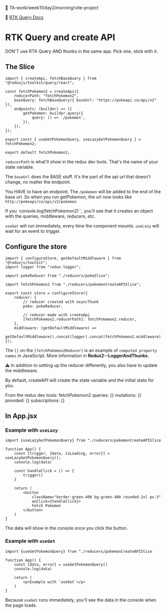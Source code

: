 📂 TA-work/week11/day2/morning/vite-project

📓 [RTK Query Docs](https://redux-toolkit.js.org/rtk-query/overview) 
# RTK Query and create API
DON'T use RTK Query AND thunks in the same app. Pick one, stick with it. 

## The Slice

    import { createApi, fetchBaseQuery } from "@reduxjs/toolkit/query/react";

    const fetchPokemon2 = createApi({
        reducerPath: "fetchPokemon2",
        baseQuery: fetchBaseQuery({ baseUrl: "https://pokeapi.co/api/v2" }),
        endpoints: (builder) => ({
            getPokemon: builder.query({
                query: () => `/pokemon`,
            }),
        }),
    });

    export const { useGetPokemonQuery, useLazyGetPokemonQuery } = fetchPokemon2;

    export default fetchPokemon2;

`reducerPath` is what'll show in the redux dev tools. That's the name of your state variable. 

The `baseUrl` does the BASE stuff. It's the part of the api url that doesn't change, no matter the endpoint. 

You HAVE to have an endpoint. The `/pokemon` will be added to the end of the base url. So when you run getPokemon, the url now looks like `http://pokeapi/co/api/v2/pokemon`

If you `console.log(fetchPokemon2)``, you'll see that it creates an object with the queries, middleware, reducers, etc.

`useGet` will run immediately, every time the component mounts. `useLazy` will wait for an event to trigger.


## Configure the store
    import { configureStore, getDefaultMiddleware } from "@reduxjs/toolkit";
    import logger from "redux-logger";

    import pokeReducer from "./reducers/pokeSlice";

    import fetchPokemon2 from "./reducers/pokemonCreateAPISlice";

    export const store = configureStore({
        reducer: {
            // reducer created with asyncThunk
            poke: pokeReducer,

            // reducer made with createApi
            [fetchPokemon2.reducerPath]: fetchPokemon2.reducer,
        },
        middleware: (getDefaultMiddleware) =>
            getDefaultMiddleware().concat(logger).concat(fetchPokemon2.middleware),
    });

The `[]` on the `[fetchPokemon2Reducer]` is an example of `computed property names` in JavaScript. More information in <strong>Redux2--LoggerAndThunks</strong>.

⚠️ In addition to setting up the reducer differently, you also have to update the middleware.

By default, createAPI will create the state variable and the initial state for you. 

From the redux dev tools: 
    fetchPokemon2
        queries: {}
        mutations: {}
        provided: {}
        subscriptions: {}

## In App.jsx
### Example with `useLazy`

    import {useLazyGetPokemonQuery} from "./reducers/pokemonCreateAPISlice

    function App() {
        const [trigger, {data, isLoading, error}] = useLazyGetPokemonQuery();
        console.log(data)

        const handleClick = () => {
            trigger()
        }

        return (
            <button
                className="border-green-400 bg-green-400 rounded-2xl px-3"
                onClick={handleClick}>
                Fetch Pokemon
			</button>
        )
    }

The data will show in the console once you click the button.

### Example with `useGet`
    import {useGetPokemonQuery} from "./reducers/pokemonCreateAPISlice

    function App() {
        const {data, error} = useGetPokemonQuery()
        console.log(data)

        return (
            <p>Example with `useGet`</p>
        )
    }

Because `useGet` runs immediately, you'll see the data in the console when the page loads.